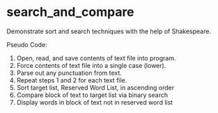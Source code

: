 # search_and_compare
Demonstrate sort and search techniques with the help of Shakespeare.

Pseudo Code:
  1) Open, read, and save contents of text file into program.
  2) Force contents of text file into a single case (lower).
  3) Parse out any punctuation from text.
  4) Repeat steps 1 and 2 for each text file.
  5) Sort target list, Reserved Word List, in ascending order
  6) Compare block of text to target list via binary search
  7) Display words in block of text not in reserved word list
